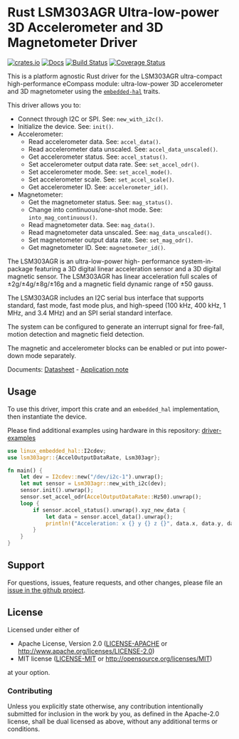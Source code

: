 # Rust LSM303AGR Ultra-low-power 3D Accelerometer and 3D Magnetometer Driver

[![crates.io](https://img.shields.io/crates/v/lsm303agr.svg)](https://crates.io/crates/lsm303agr)
[![Docs](https://docs.rs/lsm303agr/badge.svg)](https://docs.rs/lsm303agr)
[![Build Status](https://github.com/eldruin/lsm303agr-rs/workflows/Build/badge.svg)](https://github.com/eldruin/lsm303agr-rs/actions?query=workflow%3ABuild)
[![Coverage Status](https://coveralls.io/repos/github/eldruin/lsm303agr-rs/badge.svg?branch=master)](https://coveralls.io/github/eldruin/lsm303agr-rs?branch=master)

This is a platform agnostic Rust driver for the LSM303AGR ultra-compact
high-performance eCompass module: ultra-low-power 3D accelerometer and
3D magnetometer using the [`embedded-hal`] traits.

This driver allows you to:
- Connect through I2C or SPI. See: `new_with_i2c()`.
- Initialize the device. See: `init()`.
- Accelerometer:
    - Read accelerometer data. See: `accel_data()`.
    - Read accelerometer data unscaled. See: `accel_data_unscaled()`.
    - Get accelerometer status. See: `accel_status()`.
    - Set accelerometer output data rate. See: `set_accel_odr()`.
    - Set accelerometer mode. See: `set_accel_mode()`.
    - Set accelerometer scale. See: `set_accel_scale()`.
    - Get accelerometer ID. See: `accelerometer_id()`.
- Magnetometer:
    - Get the magnetometer status. See: `mag_status()`.
    - Change into continuous/one-shot mode. See: `into_mag_continuous()`.
    - Read magnetometer data. See: `mag_data()`.
    - Read magnetometer data unscaled. See: `mag_data_unscaled()`.
    - Set magnetometer output data rate. See: `set_mag_odr()`.
    - Get magnetometer ID. See: `magnetometer_id()`.

<!-- TODO
[Introductory blog post]()
-->

The LSM303AGR is an ultra-low-power high- performance system-in-package featuring
a 3D digital linear acceleration sensor and a 3D digital magnetic sensor.
The LSM303AGR has linear acceleration full scales of ±2g/±4g/±8g/±16g and a magnetic
field dynamic range of ±50 gauss.

The LSM303AGR includes an I2C serial bus interface that supports standard, fast mode,
fast mode plus, and high-speed (100 kHz, 400 kHz, 1 MHz, and 3.4 MHz) and an SPI serial
standard interface.

The system can be configured to generate an interrupt signal for free-fall, motion
detection and magnetic field detection.

The magnetic and accelerometer blocks can be enabled or put into power-down mode separately.

Documents: [Datasheet](https://www.st.com/resource/en/datasheet/lsm303agr.pdf) - [Application note](https://www.st.com/resource/en/application_note/dm00265383-ultracompact-highperformance-ecompass-module-based-on-the-lsm303agr-stmicroelectronics.pdf)

## Usage

To use this driver, import this crate and an `embedded_hal` implementation,
then instantiate the device.

Please find additional examples using hardware in this repository: [driver-examples]

[driver-examples]: https://github.com/eldruin/driver-examples

```rust
use linux_embedded_hal::I2cdev;
use lsm303agr::{AccelOutputDataRate, Lsm303agr};

fn main() {
    let dev = I2cdev::new("/dev/i2c-1").unwrap();
    let mut sensor = Lsm303agr::new_with_i2c(dev);
    sensor.init().unwrap();
    sensor.set_accel_odr(AccelOutputDataRate::Hz50).unwrap();
    loop {
        if sensor.accel_status().unwrap().xyz_new_data {
            let data = sensor.accel_data().unwrap();
            println!("Acceleration: x {} y {} z {}", data.x, data.y, data.z);
        }
    }
}
```

## Support

For questions, issues, feature requests, and other changes, please file an
[issue in the github project](https://github.com/eldruin/lsm303agr-rs/issues).

## License

Licensed under either of

 * Apache License, Version 2.0 ([LICENSE-APACHE](LICENSE-APACHE) or
   http://www.apache.org/licenses/LICENSE-2.0)
 * MIT license ([LICENSE-MIT](LICENSE-MIT) or
   http://opensource.org/licenses/MIT)

at your option.

### Contributing

Unless you explicitly state otherwise, any contribution intentionally submitted
for inclusion in the work by you, as defined in the Apache-2.0 license, shall
be dual licensed as above, without any additional terms or conditions.

[`embedded-hal`]: https://github.com/rust-embedded/embedded-hal
